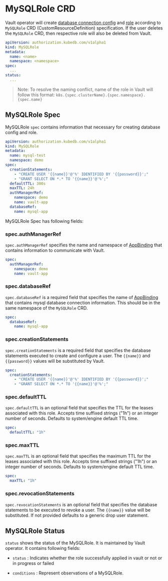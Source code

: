 # MySQLRole CRD

Vault operator will create [database connection config](https://www.vaultproject.io/api/secret/databases/mysql-maria.html#configure-connection) and [role](https://www.vaultproject.io/api/secret/databases/index.html#create-role) according to `MySQLRole` CRD (CustomResourceDefinition) specification. If the user deletes the `MySQLRole` CRD, then respective role will also be deleted from Vault.

```yaml
apiVersion: authorization.kubedb.com/v1alpha1
kind: MySQLRole
metadata:
  name: <name>
  namespace: <namespace>
spec:
  ...
status:
  ...
```

> Note: To resolve the naming conflict, name of the role in Vault will follow this format: `k8s.{spec.clusterName}.{spec.namespace}.{spec.name}`

## MySQLRole Spec

MySQLRole `spec` contains information that necessary for creating database config and role.

```yaml
apiVersion: authorization.kubedb.com/v1alpha1
kind: MySQLRole
metadata:
  name: mysql-test
  namespace: demo
spec:
  creationStatements:
    - "CREATE USER '{{name}}'@'%' IDENTIFIED BY '{{password}}';"
    - "GRANT SELECT ON *.* TO '{{name}}'@'%';"
  defaultTTL: 300s
  maxTTL: 24h
  authManagerRef:
    namespace: demo
    name: vault-app
  databaseRef:
    name: mysql-app
```

MySQLRole Spec has following fields:

### spec.authManagerRef

`spec.authManagerRef` specifies the name and namespace of [AppBinding](/docs/concepts/appbinding-crds/appbinding.md) that contains information to communicate with Vault.

```yaml
spec:
  authManagerRef:
    namespace: demo
    name: vault-app
```

### spec.databaseRef

`spec.databaseRef` is a required field that specifies the name of [AppBinding](/docs/concepts/appbinding-crds/appbinding.md) that contains mysql database connection information. This should be in the same namespace of the `MySQLRole` CRD.

```yaml
spec:
  databaseRef:
    name: mysql-app
```

### spec.creationStatements

`spec.creationStatements` is a required field that specifies the database statements executed to create and configure a user. The `{{name}}` and `{{password}}` values will be substituted by Vault.

```yaml
spec:
  creationStatements:
    - "CREATE USER '{{name}}'@'%' IDENTIFIED BY '{{password}}';"
    - "GRANT SELECT ON *.* TO '{{name}}'@'%';"
```

### spec.defaultTTL

`spec.defaultTTL` is an optional field that specifies the TTL for the leases associated with this role. Accepts time suffixed strings ("1h") or an integer number of seconds. Defaults to system/engine default TTL time.

```yaml
spec:
  defaultTTL: "1h"
```

### spec.maxTTL

`spec.maxTTL` is an optional field that specifies the maximum TTL for the leases associated with this role. Accepts time suffixed strings ("1h") or an integer number of seconds. Defaults to system/engine default TTL time.

```yaml
spec:
  maxTTL: "1h"
```

### spec.revocationStatements

`spec.revocationStatements` is an optional field that specifies the database statements to be executed to revoke a user. The `{{name}}` value will be substituted. If not provided defaults to a generic drop user statement.

## MySQLRole Status

`status` shows the status of the MySQLRole. It is maintained by Vault operator. It contains following fields:

- `status` : Indicates whether the role successfully applied in vault or not or in progress or failed

- `conditions` : Represent observations of a MySQLRole.
